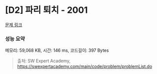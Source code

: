 # [D2] 파리 퇴치 - 2001 

[문제 링크](https://swexpertacademy.com/main/code/problem/problemDetail.do?contestProbId=AV5PzOCKAigDFAUq) 

### 성능 요약

메모리: 59,068 KB, 시간: 146 ms, 코드길이: 397 Bytes



> 출처: SW Expert Academy, https://swexpertacademy.com/main/code/problem/problemList.do